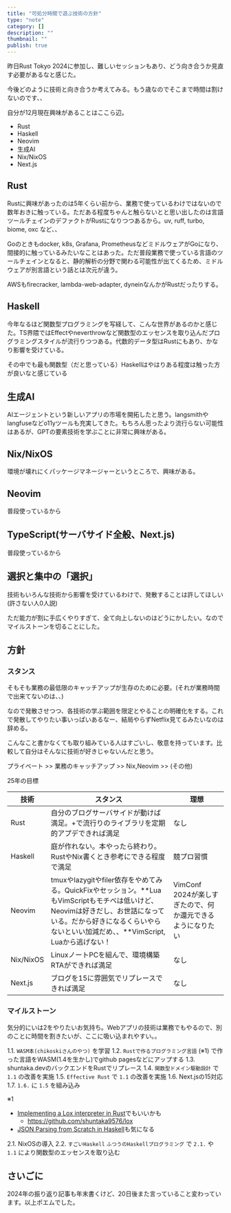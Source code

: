 ```yaml
---
title: "可処分時間で遊ぶ技術の方針"
type: "note"
category: []
description: ""
thumbnail: ""
publish: true
---
```



昨日Rust Tokyo 2024に参加し、難しいセッションもあり、どう向き合うか見直す必要があるなと感じた。

今後どのように技術と向き合うか考えてみる。もう歳なのでそこまで時間は割けないのです、、

自分が12月現在興味があることはここら辺。

* Rust
* Haskell
* Neovim
* 生成AI
* Nix/NixOS
* Next.js

## Rust

Rustに興味があったのは5年くらい前から、業務で使っているわけではないので数年おきに触っている。ただある程度ちゃんと触らないとと思い出したのは言語ツールチェインのデファクトがRustになりつつあるから。uv, ruff, turbo, biome, oxc など、、

Goのときもdocker, k8s, Grafana, PrometheusなどミドルウェアがGoになり、間接的に触っているみたいなことはあった。ただ普段業務で使っている言語のツールチェインとなると、静的解析の分野で関わる可能性が出てくるため、ミドルウェアが別言語という話とは次元が違う。

AWSもfirecracker, lambda-web-adapter, dyneinなんかがRustだったりする。

## Haskell

今年なるほど関数型プログラミングを写経して、こんな世界があるのかと感じた。TS界隈ではEffectやneverthrowなど関数型のエッセンスを取り込んだプログラミングスタイルが流行りつつある。代数的データ型はRustにもあり、かなり影響を受けている。

その中でも最も関数型（だと思っている）Haskellはやはりある程度は触った方が良いなと感じている

## 生成AI

AIエージェントという新しいアプリの市場を開拓したと思う。langsmithやlangfuseなどo11yツールも充実してきた。もちろん思ったより流行らない可能性はあるが、GPTの要素技術を学ぶことに非常に興味がある。

## Nix/NixOS

環境が壊れにくパッケージマネージャーというところで、興味がある。

## Neovim

普段使っているから

## TypeScript(サーバサイド全般、Next.js)

普段使っているから

## 選択と集中の「選択」

技術もいろんな技術から影響を受けているわけで、発散することは許してほしい(許さない人0人説)

ただ能力が割に手広くやりすぎて、全て向上しないのはどうにかしたい。なのでマイルストーンを切ることにした。


## 方針

### スタンス

そもそも業務の最低限のキャッチアップが生存のために必要。(それが業務時間で出来てないのは、、)

なので発散させつつ、各技術の学ぶ範囲を限定とやることの明確化をする。これで発散してやりたい事いっぱいあるなー、結局やらずNetflix見てるみたいなのは辞める。

こんなこと書かなくても取り組みている人はすごいし、敬意を持っています。比較して自分はそんなに技術が好きじゃないんだと思う。

プライベート >> 業務のキャッチアップ >> Nix,Neovim >> (その他)

25年の目標

|技術|スタンス|理想|
|---|---|---|
|Rust|自分のブログサーバサイドが動けば満足。+で流行りのライブラリを定期的アプデできれば満足|なし
|Haskell|庭が作れない。本やったら終わり。RustやNix書くとき参考にできる程度で満足|競プロ習慣
|Neovim|tmuxやlazygitやfiler依存をやめてみる。QuickFixやセッション。**LuaもVimScriptもモチベは低いけど、Neovimは好きだし、お世話になっている。だから好きになるくらいやらないといい加減だめ、、**VimScript, Luaから逃げない！|VimConf 2024が楽しすぎたので、何か還元できるようになりたい
|Nix/NixOS|LinuxノートPCを組んで、環境構築RTAができれば満足|なし
|Next.js|ブログを15に雰囲気でリプレースできれば満足|なし

### マイルストーン

気分的にいは2をやりたいお気持ち。Webアプリの技術は業務でもやるので、別のことに時間を割きたいが、ここに吸い込まれやすい。。

1.1. `WASM本(chikoskiさんのやつ)` を学習
1.2. `Rustで作るプログラミング言語` (※1) で作った言語をWASM(1.4を生かし)でgithub pagesなどにアップする
1.3. shuntaka.devのバックエンドをRustでリプレース
1.4. `関数型ドメイン駆動設計` で `1.1` の改善を実施
1.5. `Effective Rust` で `1.1` の改善を実施
1.6. Next.jsの15対応
1.7. `1.6.` に `1.5` を組み込み

※1
* [Implementing a Lox interpreter in Rust](https://www.youtube.com/watch?v=mNOLaw-_Buc)でもいいかも
  * https://github.com/shuntaka9576/lox
* [JSON Parsing from Scratch in Haskell](https://abhinavsarkar.net/posts/json-parsing-from-scratch-in-haskell/)も気になる

2.1. NixOSの導入
2.2. `すごいHaskell` `ふつうのHaskellプログラミング` で `2.1.` や `1.1` により関数型のエッセンスを取り込む


## さいごに

2024年の振り返り記事も年末書くけど、20日後また言っていること変わっています。以上ポエムでした。

